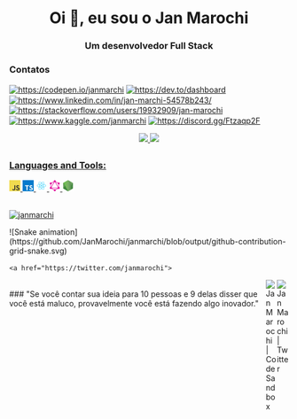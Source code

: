 <h1 align="center">Oi 👋, eu sou o Jan Marochi</h1>
<h3 align="center">Um desenvolvedor Full Stack</h3>

<div>
    <h3 align="left">Contatos</h3>
    <p align="left">
        <a href="https://codepen.io/https://codepen.io/janmarchi" target="blank"><img align="center" src="https://raw.githubusercontent.com/rahuldkjain/github-profile-readme-generator/master/src/images/icons/Social/codepen.svg" alt="https://codepen.io/janmarchi" height="30" width="40" /></a>
        <a href="https://dev.to/https://dev.to/dashboard" target="blank"><img align="center" src="https://raw.githubusercontent.com/rahuldkjain/github-profile-readme-generator/master/src/images/icons/Social/devto.svg" alt="https://dev.to/dashboard" height="30" width="40" /></a>
        <a href="https://linkedin.com/in/https://www.linkedin.com/in/jan-marchi-54578b243/" target="blank"><img align="center" src="https://raw.githubusercontent.com/rahuldkjain/github-profile-readme-generator/master/src/images/icons/Social/linked-in-alt.svg" alt="https://www.linkedin.com/in/jan-marchi-54578b243/" height="30" width="40" /></a>
        <a href="https://stackoverflow.com/users/https://stackoverflow.com/users/19932909/jan-marochi" target="blank"><img align="center" src="https://raw.githubusercontent.com/rahuldkjain/github-profile-readme-generator/master/src/images/icons/Social/stack-overflow.svg" alt="https://stackoverflow.com/users/19932909/jan-marochi" height="30" width="40" /></a>
        <a href="https://kaggle.com/https://www.kaggle.com/janmarchi" target="blank"><img align="center" src="https://raw.githubusercontent.com/rahuldkjain/github-profile-readme-generator/master/src/images/icons/Social/kaggle.svg" alt="https://www.kaggle.com/janmarchi" height="30" width="40" /></a>
         <a href="https://discord.gg/https://discord.gg/Ftzaqp2F" target="blank"><img align="center" src="https://raw.githubusercontent.com/rahuldkjain/github-profile-readme-generator/master/src/images/icons/Social/discord.svg" alt="https://discord.gg/Ftzaqp2F" height="30" width="40" /></a>
    </p>
</div>
<div>
    <div align="center">
        <a href="https://github.com/janmarchi">
        <img height="180em" src="https://github-readme-stats.vercel.app/api?username=janmarchi&show_icons=true&theme=dracula&include_all_commits=true&count_private=true"/>
        <img height="180em" src="https://github-readme-stats.vercel.app/api/top-langs/?username=janmarchi&layout=compact&langs_count=7&theme=dracula"/>
      </div>
</div>

##

<div>
  <h3 align="left">Languages and Tools:</h3>
<code><img height="20" alt="javascript" src="https://raw.githubusercontent.com/github/explore/80688e429a7d4ef2fca1e82350fe8e3517d3494d/topics/javascript/javascript.png"></code>
<code><img height="20" alt="typescript" src="https://raw.githubusercontent.com/github/explore/80688e429a7d4ef2fca1e82350fe8e3517d3494d/topics/typescript/typescript.png"></code>
<code><img height="20" alt="react" src="https://raw.githubusercontent.com/github/explore/80688e429a7d4ef2fca1e82350fe8e3517d3494d/topics/react/react.png"></code>
<code><img height="20" alt="graphql" src="https://raw.githubusercontent.com/github/explore/5c058a388828bb5fde0bcafd4bc867b5bb3f26f3/topics/graphql/graphql.png"></code>
<code><img height="20" alt="nodejs" src="https://raw.githubusercontent.com/github/explore/80688e429a7d4ef2fca1e82350fe8e3517d3494d/topics/nodejs/nodejs.png"></code>    
</div>
<br>
<div>
    <p align="left"> <a href="https://github.com/ryo-ma/github-profile-trophy"><img src="https://github-profile-trophy.vercel.app/?username=janmarchi" alt="janmarchi"   /></a> </p>
    ![Snake animation](https://github.com/JanMarochi/janmarchi/blob/output/github-contribution-grid-snake.svg)
    
    <a href="https://twitter.com/janmarochi">
  <img align="right" alt="Jan Marochi | Twitter" width="21px" src="https://raw.githubusercontent.com/janmarchi/janmarchi/master/assets/twitter.svg" />
</a>
<a href="https://codesandbox.io/u/anuraghazra">
  <img align="right" alt="Jan Marochi | CodeSandbox" width="20px" src="https://raw.githubusercontent.com/janmarchi/janmarochi/master/assets/codesandbox.svg" />
</a>
</div>
<br>
### "Se você contar sua ideia para 10 pessoas e 9 delas disser que você está maluco, provavelmente você está fazendo algo inovador."
